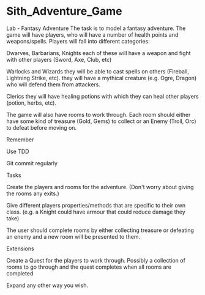 # Sith_Adventure_Game

Lab - Fantasy Adventure
The task is to model a fantasy adventure. The game will have players, who will have a number of health points and weapons/spells. Players will fall into different categories:

Dwarves, Barbarians, Knights each of these will have a weapon and fight with other players (Sword, Axe, Club, etc)

Warlocks and Wizards they will be able to cast spells on others (Fireball, Lightning Strike, etc).
they will have a mythical creature (e.g. Ogre, Dragon) who will defend them from attackers.

Clerics they will have healing potions with which they can heal other players (potion, herbs, etc).

The game will also have rooms to work through. Each room should either have some kind of treasure (Gold, Gems) to collect or an Enemy (Troll, Orc) to defeat before moving on.

Remember

Use TDD

Git commit regularly

Tasks

Create the players and rooms for the adventure. (Don't worry about giving the rooms any exits.)

Give different players properties/methods that are specific to their own class. (e.g. a Knight could have armour that could reduce damage they take)

The user should complete rooms by either collecting treasure or defeating an enemy and a new room will be presented to them.

Extensions

Create a Quest for the players to work through. Possibly a collection of rooms to go through and the quest completes when all rooms are completed

Expand any other way you wish.
